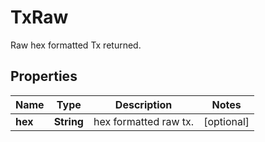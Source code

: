 

# TxRaw

Raw hex formatted Tx returned.
## Properties

Name | Type | Description | Notes
------------ | ------------- | ------------- | -------------
**hex** | **String** | hex formatted raw tx. |  [optional]




